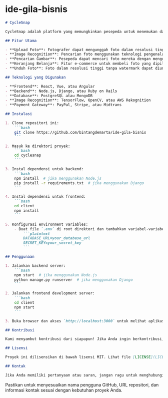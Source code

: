 # ide-gila-bisnis

```markdown
# CycleSnap

CycleSnap adalah platform yang memungkinkan pesepeda untuk menemukan dan membeli foto-foto mereka dari berbagai fotografer secara online. Menggunakan teknologi pengenalan gambar dan machine learning, CycleSnap memudahkan pesepeda menemukan foto mereka hanya dengan mengunggah foto diri dan sepeda mereka.

## Fitur Utama

- **Upload Foto**: Fotografer dapat mengunggah foto dalam resolusi tinggi dengan watermark otomatis.
- **Image Recognition**: Pencarian foto menggunakan teknologi pengenalan gambar.
- **Pencarian Gambar**: Pesepeda dapat mencari foto mereka dengan mengunggah foto diri dan sepeda.
- **Keranjang Belanja**: Fitur e-commerce untuk membeli foto yang dipilih.
- **Unduh Foto**: Foto dalam resolusi tinggi tanpa watermark dapat diunduh setelah pembayaran.

## Teknologi yang Digunakan

- **Frontend**: React, Vue, atau Angular
- **Backend**: Node.js, Django, atau Ruby on Rails
- **Database**: PostgreSQL atau MongoDB
- **Image Recognition**: TensorFlow, OpenCV, atau AWS Rekognition
- **Payment Gateway**: PayPal, Stripe, atau Midtrans

## Instalasi

1. Clone repositori ini:
    ```bash
    git clone https://github.com/bintangdemarta/ide-gila-bisnis
    ```

2. Masuk ke direktori proyek:
    ```bash
    cd cyclesnap
    ```

3. Instal dependensi untuk backend:
    ```bash
    npm install  # jika menggunakan Node.js
    pip install -r requirements.txt  # jika menggunakan Django
    ```

4. Instal dependensi untuk frontend:
    ```bash
    cd client
    npm install
    ```

5. Konfigurasi environment variables:
    - Buat file `.env` di root direktori dan tambahkan variabel-variabel berikut:
        ```plaintext
        DATABASE_URL=your_database_url
        SECRET_KEY=your_secret_key
        ```

## Penggunaan

1. Jalankan backend server:
    ```bash
    npm start  # jika menggunakan Node.js
    python manage.py runserver  # jika menggunakan Django
    ```

2. Jalankan frontend development server:
    ```bash
    cd client
    npm start
    ```

3. Buka browser dan akses `http://localhost:3000` untuk melihat aplikasi.

## Kontribusi

Kami menyambut kontribusi dari siapapun! Jika Anda ingin berkontribusi, silakan fork repositori ini dan ajukan pull request. Harap sertakan deskripsi jelas tentang apa yang Anda tambahkan atau ubah.

## Lisensi

Proyek ini dilisensikan di bawah lisensi MIT. Lihat file [LICENSE](LICENSE) untuk informasi lebih lanjut.

## Kontak

Jika Anda memiliki pertanyaan atau saran, jangan ragu untuk menghubungi kami di [CycleSnap@gmail.com](mailto:CycleSnap@example.com).

```

Pastikan untuk menyesuaikan nama pengguna GitHub, URL repositori, dan informasi kontak sesuai dengan kebutuhan proyek Anda.